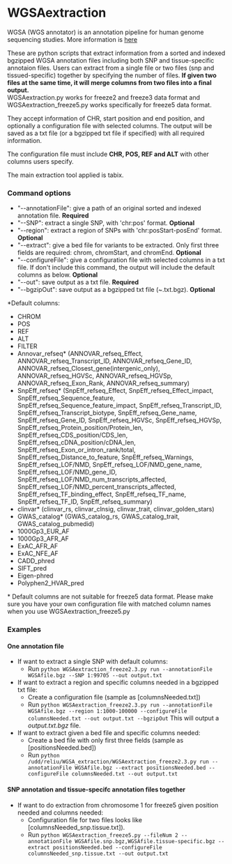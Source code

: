 # WGSAextraction

WGSA (WGS annotator) is an annotation pipeline for human genome sequencing studies. More information is [here](https://sites.google.com/site/jpopgen/wgsa)

These are python scripts that extract information from a sorted and indexed bgzipped WGSA annotation files including both SNP and tissue-specific annotaion files.
Users can extract from a single file or two files (snp and tissued-specific) together by specifying the number of files. 
**If given two files at the same time, it will merge columns from two files into a final output.**  
WGSAextraction.py works for freeze2 and freeze3 data format and WGSAextraction\_freeze5.py works specifically for freeze5 data format.  

They accept information of CHR, start position and end position, and optionally a configuration file with selected columns. The output will be saved as a txt file (or a bgzipped txt file if specified) with all required information.

The configuration file must include **CHR, POS, REF and ALT** with other columns users specify.

The main extraction tool applied is tabix. 

### Command options

- "--annotationFile": give a path of an original sorted and indexed annotation file. **Required**
- "--SNP": extract a single SNP, with 'chr:pos' format. **Optional**
- "--region": extract a region of SNPs with 'chr:posStart-posEnd' format. **Optional**
- "--extract": give a bed file for variants to be extracted. Only first three fields are required: chrom, chromStart, and chromEnd. **Optional**
- "--configureFile": give a configuration file with selected columns in a txt file. If don't include this command, the output will include the default columns as below. **Optional**
- "--out": save output as a txt file. **Required**
- "--bgzipOut": save output as a bgzipped txt file (~.txt.bgz). **Optional** 

\*Default columns:
- CHROM
- POS
- REF
- ALT
- FILTER
- Annovar\_refseq\* (ANNOVAR\_refseq\_Effect, ANNOVAR\_refseq\_Transcript\_ID, ANNOVAR\_refseq\_Gene\_ID, ANNOVAR\_refseq\_Closest\_gene(intergenic\_only), ANNOVAR\_refseq\_HGVSc, ANNOVAR\_refseq\_HGVSp, ANNOVAR\_refseq\_Exon\_Rank, ANNOVAR\_refseq\_summary)
- SnpEff\_refseq\* (SnpEff\_refseq\_Effect, SnpEff\_refseq\_Effect\_impact, SnpEff\_refseq\_Sequence\_feature, SnpEff\_refseq\_Sequence\_feature\_impact, SnpEff\_refseq\_Transcript\_ID, SnpEff\_refseq\_Transcript\_biotype, SnpEff\_refseq\_Gene\_name, SnpEff\_refseq\_Gene\_ID, SnpEff\_refseq\_HGVSc, SnpEff\_refseq\_HGVSp, SnpEff\_refseq\_Protein\_position/Protein\_len, SnpEff\_refseq\_CDS\_position/CDS\_len, SnpEff\_refseq\_cDNA\_position/cDNA\_len, SnpEff\_refseq\_Exon\_or\_intron\_rank/total, SnpEff\_refseq\_Distance\_to\_feature, SnpEff\_refseq\_Warnings, SnpEff\_refseq\_LOF/NMD, SnpEff\_refseq\_LOF/NMD\_gene\_name, SnpEff\_refseq\_LOF/NMD\_gene\_ID, SnpEff\_refseq\_LOF/NMD\_num\_transcripts\_affected, SnpEff\_refseq\_LOF/NMD\_percent\_transcripts\_affected, SnpEff\_refseq\_TF\_binding\_effect, SnpEff\_refseq\_TF\_name, SnpEff\_refseq\_TF\_ID, SnpEff\_refseq\_summary)
- clinvar\* (clinvar\_rs, clinvar\_clnsig, clinvar\_trait, clinvar\_golden\_stars)
- GWAS\_catalog\* (GWAS\_catalog\_rs, GWAS\_catalog\_trait, GWAS\_catalog\_pubmedid)
- 1000Gp3\_EUR\_AF
- 1000Gp3\_AFR\_AF
- ExAC\_AFR\_AF
- ExAC\_NFE\_AF
- CADD\_phred
- SIFT\_pred
- Eigen-phred
- Polyphen2\_HVAR\_pred

\* Default columns are not suitable for freeze5 data format. Please make sure you have your own configuration file with matched column names when you use WGSAextraction\_freeze5.py 

### Examples

#### One annotation file

- If want to extract a single SNP with default columns:
	- Run `python WGSAextraction_freeze2.3.py run --annotationFile WGSAfile.bgz --SNP 1:99705 --out output.txt`
- If want to extract a region and specific columns needed in a bgzipped txt file:
	- Create a configuration file (sample as [columnsNeeded.txt])
	- Run `python WGSAextraction_freeze2.3.py run --annotationFile WGSAfile.bgz --region 1:1000-100000 --configureFile columnsNeeded.txt --out output.txt --bgzipOut` This will output a _output.txt.bgz_ file.
- If want to extract given a bed file and specific columns needed:
	- Create a bed file with only first three fields (sample as [positionsNeeded.bed])
	- Run `python /udd/reliu/WGSA_extraction/WGSAextraction_freeze2.3.py run --annotationFile WGSAfile.bgz --extract positionsNeeded.bed --configureFile columnsNeeded.txt --out output.txt`

#### SNP annotation and tissue-specifc annotation files together

- If want to do extraction from chromosome 1 for freeze5 given position needed and columns needed:
	- Configuration file for two files looks like [columnsNeeded\_snp.tissue.txt]).	
	- Run `python WGSAextraction_freeze5.py --fileNum 2 --annotationFile WGSAfile.snp.bgz,WGSAfile.tissue-specific.bgz --extract positionsNeeded.bed --configureFile columnsNeeded_snp.tissue.txt --out output.txt`
